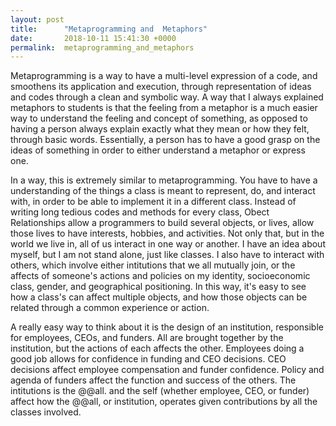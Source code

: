 ```yaml
---
layout: post
title:      "Metaprogramming and  Metaphors"
date:       2018-10-11 15:41:30 +0000
permalink:  metaprogramming_and_metaphors
---
```



Metaprogramming is a way to have a multi-level expression of a code, and smoothens its application and execution, through representation of ideas and codes through a clean and symbolic way. A way that I always explained metaphors to students is that the feeling from a metaphor is a much easier way to understand the feeling and concept of something, as opposed to having a person always explain exactly what they mean or how they felt, through basic words. Essentially, a person has to have a good grasp on the ideas of something in order to either understand a metaphor or express one.

In a way, this is extremely similar to metaprogramming. You have to have a understanding of the things a class is meant to represent, do, and interact with, in order to be able to implement it in a different class. Instead of writing long tedious codes and methods for every class, Obect Relationships allow a programmers to build several objects, or lives, allow those lives to have interests, hobbies, and activities. Not only that, but in the world we live in, all of us interact in one way or another. I have an idea about myself, but I am not stand alone, just like classes. I also have to interact with others, which involve either intitutions that we all mutually join, or the affects of someone's actions and policies on my identity, socioeconomic class, gender, and geographical positioning. In this way, it's easy to see how a class's can affect multiple objects, and how those objects can be related through a common experience or action. 

A really easy way to think about it is the design of an institution, responsible for employees, CEOs, and funders. All are brought together by the institution, but the actions of each affects the other. Employees doing a good job allows for confidence in funding and CEO decisions. CEO decisions affect employee compensation and funder confidence. Policy and agenda of funders affect the function and success of the others. The intitutions is the @@all. and the self (whether employee, CEO, or funder) affect how the @@all, or institution, operates given contributions by all the classes involved. 
